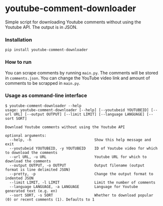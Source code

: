 # youtube-comment-downloader
Simple script for downloading Youtube comments without using the Youtube API. The output is in JSON.

### Installation

```
pip install youtube-comment-downloader
```
### How to run
You can scrape comments by running `main.py`. The comments will be stored in `comments.json`. You can change the YouTube video link and amount of comments to be scrapped in `main.py`.

### Usage as command-line interface
```
$ youtube-comment-downloader --help
usage: youtube-comment-downloader [--help] [--youtubeid YOUTUBEID] [--url URL] [--output OUTPUT] [--limit LIMIT] [--language LANGUAGE] [--sort SORT]

Download Youtube comments without using the Youtube API

optional arguments:
  --help, -h                             Show this help message and exit
  --youtubeid YOUTUBEID, -y YOUTUBEID    ID of Youtube video for which to download the comments
  --url URL, -u URL                      Youtube URL for which to download the comments
  --output OUTPUT, -o OUTPUT             Output filename (output format is line delimited JSON)
  --pretty, -p                           Change the output format to indented JSON
  --limit LIMIT, -l LIMIT                Limit the number of comments
  --language LANGUAGE, -a LANGUAGE       Language for Youtube generated text (e.g. en)
  --sort SORT, -s SORT                   Whether to download popular (0) or recent comments (1). Defaults to 1
```
